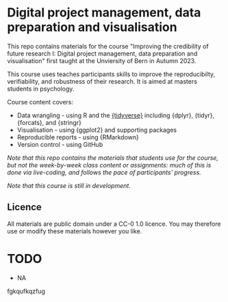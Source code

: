 # Digital project management, data preparation and visualisation

This repo contains materials for the course "Improving the credibility of future research I: Digital project management, data preparation and visualisation" first taught at the Unviersity of Bern in Autumn 2023. 

This course uses teaches participants skills to improve the reproducibilty, verifiability, and robustness of their research. It is aimed at masters students in psychology. 

Course content covers:

- Data wrangling - using R and the [{tidyverse}](https://www.tidyverse.org/) including {dplyr}, {tidyr}, {forcats}, and {stringr}
- Visualisation - using {ggplot2} and supporting packages
- Reproducible reports - using {RMarkdown}
- Version control - using GitHub

*Note that this repo contains the materials that students use for the course, but not the week-by-week class content or assignments: much of this is done via live-coding, and follows the pace of participants' progress.*

*Note that this course is still in development.* 

## Licence

All materials are public domain under a CC-0 1.0 licence. You may therefore use or modify these materials however you like.

# TODO

- NA

fgkqufkqzfug